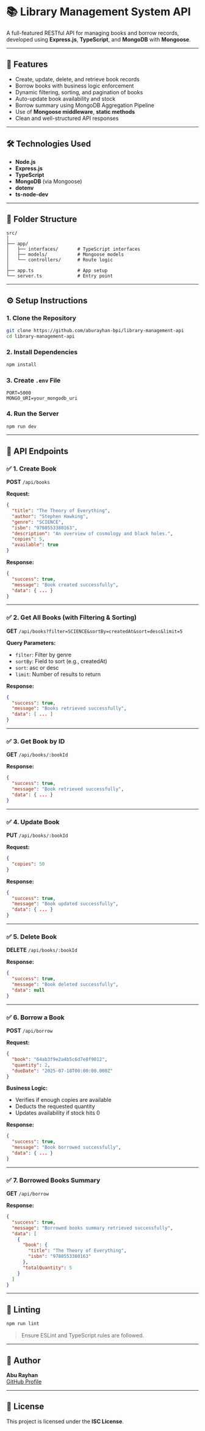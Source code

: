 # 📚 Library Management System API

A full-featured RESTful API for managing books and borrow records, developed using **Express.js**, **TypeScript**, and **MongoDB** with **Mongoose**.

---

## 🚀 Features

- Create, update, delete, and retrieve book records
- Borrow books with business logic enforcement
- Dynamic filtering, sorting, and pagination of books
- Auto-update book availability and stock
- Borrow summary using MongoDB Aggregation Pipeline
- Use of **Mongoose middleware**, **static methods**
- Clean and well-structured API responses

---

## 🛠️ Technologies Used

- **Node.js**
- **Express.js**
- **TypeScript**
- **MongoDB** (via Mongoose)
- **dotenv**
- **ts-node-dev**

---

## 📁 Folder Structure

```
src/
│
├── app/
│   ├── interfaces/       # TypeScript interfaces
│   ├── models/           # Mongoose models
│   └── controllers/      # Route logic
│
├── app.ts                # App setup
└── server.ts             # Entry point
```

---

## ⚙️ Setup Instructions

### 1. Clone the Repository

```bash
git clone https://github.com/aburayhan-bpi/library-management-api
cd library-management-api
```

### 2. Install Dependencies

```bash
npm install
```

### 3. Create `.env` File

```env
PORT=5000
MONGO_URI=your_mongodb_uri
```

### 4. Run the Server

```bash
npm run dev
```

---

## 📌 API Endpoints

### ✅ 1. Create Book

**POST** `/api/books`

**Request:**

```json
{
  "title": "The Theory of Everything",
  "author": "Stephen Hawking",
  "genre": "SCIENCE",
  "isbn": "9780553380163",
  "description": "An overview of cosmology and black holes.",
  "copies": 5,
  "available": true
}
```

**Response:**

```json
{
  "success": true,
  "message": "Book created successfully",
  "data": { ... }
}
```

---

### ✅ 2. Get All Books (with Filtering & Sorting)

**GET** `/api/books?filter=SCIENCE&sortBy=createdAt&sort=desc&limit=5`

**Query Parameters:**

- `filter`: Filter by genre
- `sortBy`: Field to sort (e.g., createdAt)
- `sort`: asc or desc
- `limit`: Number of results to return

**Response:**

```json
{
  "success": true,
  "message": "Books retrieved successfully",
  "data": [ ... ]
}
```

---

### ✅ 3. Get Book by ID

**GET** `/api/books/:bookId`

**Response:**

```json
{
  "success": true,
  "message": "Book retrieved successfully",
  "data": { ... }
}
```

---

### ✅ 4. Update Book

**PUT** `/api/books/:bookId`

**Request:**

```json
{
  "copies": 50
}
```

**Response:**

```json
{
  "success": true,
  "message": "Book updated successfully",
  "data": { ... }
}
```

---

### ✅ 5. Delete Book

**DELETE** `/api/books/:bookId`

**Response:**

```json
{
  "success": true,
  "message": "Book deleted successfully",
  "data": null
}
```

---

### ✅ 6. Borrow a Book

**POST** `/api/borrow`

**Request:**

```json
{
  "book": "64ab3f9e2a4b5c6d7e8f9012",
  "quantity": 2,
  "dueDate": "2025-07-18T00:00:00.000Z"
}
```

**Business Logic:**

- Verifies if enough copies are available
- Deducts the requested quantity
- Updates availability if stock hits 0

**Response:**

```json
{
  "success": true,
  "message": "Book borrowed successfully",
  "data": { ... }
}
```

---

### ✅ 7. Borrowed Books Summary

**GET** `/api/borrow`

**Response:**

```json
{
  "success": true,
  "message": "Borrowed books summary retrieved successfully",
  "data": [
    {
      "book": {
        "title": "The Theory of Everything",
        "isbn": "9780553380163"
      },
      "totalQuantity": 5
    }
  ]
}
```

---

## 🧪 Linting

```bash
npm run lint
```

> Ensure ESLint and TypeScript rules are followed.

---

## 📝 Author

**Abu Rayhan**  
[GitHub Profile](https://github.com/aburayhan-bpi)

---

## 🪪 License

This project is licensed under the **ISC License**.
